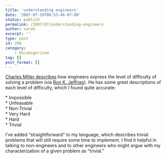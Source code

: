 ```yaml
---
title: 'understanding engineers'
date: '2007-07-19T00:53:46-07:00'
status: publish
permalink: /2007/07/understanding-engineers
author: sarah
excerpt: ''
type: post
id: 298
category:
    - Uncategorized
tag: []
post_format: []
---
```

[Charles Miller describes](http://fishbowl.pastiche.org/2007/07/17/understanding_engineers_feasibility) how engineers express the level of difficulty of solving a problem (via [Ron K. Jeffries](http://blog.eronj.com/2007/07/18/charles-miller-understanding-engineers-feasibility/)). He has some great descriptions of each level of difficulty, which I found quite accurate:

\* Impossible  
\* Unfeasable  
\* Non-Trivial  
\* Very Hard  
\* Hard  
\* Trivial

I’ve added “straightforward” to my language, which describes trivial problems that will still require some time to implement. I find it helpful in talking to non-engineers and to other engineers who might argue with my characterization of a given problem as “trivial.”